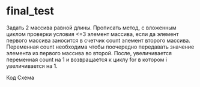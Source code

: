 # final_test

Задать 2 массива равной длины. Прописать метод, с вложенным циклом проверки условия <=3 элемент массива, если да элемент первого массива заносится в счетчик count элемент второго массива. Переменная count необходима чтобы поочередно передавать значение элемента из первого массива во второй. После, увеличивается переменная count на 1 и возвращается к циклу for в котором i увеличивается на 1.

Код Схема